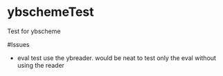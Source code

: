 # ybschemeTest

Test for ybscheme

#Issues
- eval test use the ybreader. would be neat to test only the eval without using the reader
